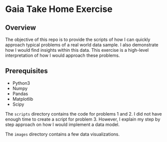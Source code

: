 # Gaia Take Home Exercise

## Overview

The objective of this repo is to provide the scripts of how I can quickly approach typical problems of a real world data sample. I also demonstrate how I would find insights within this data. This exercise is a high-level interpretation of how I would approach these problems.

## Prerequisites
- Python3
- Numpy
- Pandas
- Matplotlib
- Scipy

The `scripts` directory contains the code for problems 1 and 2. I did not have enough time to create a script for problem 3. However, I explain my step by step approach on how I would implement a data model.

The `images` directory contains a few data visualizations.

